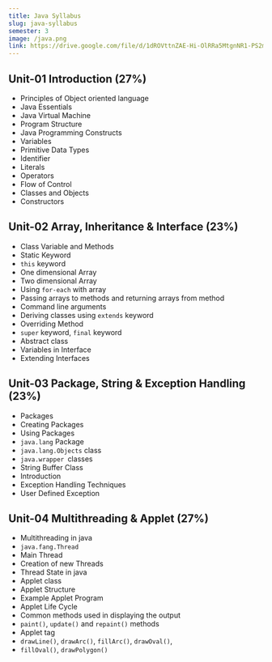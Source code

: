 ```yaml
---
title: Java Syllabus
slug: java-syllabus
semester: 3
image: /java.png
link: https://drive.google.com/file/d/1dROVttnZAE-Hi-OlRRa5MtgnNR1-PS2m/view?usp=sharing
---
```


## Unit-01 Introduction (27%)

- Principles of Object oriented language
- Java Essentials
- Java Virtual Machine
- Program Structure
- Java Programming Constructs
- Variables
- Primitive Data Types
- Identifier
- Literals
- Operators
- Flow of Control
- Classes and Objects
- Constructors

## Unit-02 Array, Inheritance & Interface (23%)

- Class Variable and Methods
- Static Keyword
- `this` keyword
- One dimensional Array
- Two dimensional Array
- Using `for-each` with array
- Passing arrays to methods and returning arrays from method
- Command line arguments
- Deriving classes using `extends` keyword
- Overriding Method
- `super` keyword, `final` keyword
- Abstract class
- Variables in Interface
- Extending Interfaces

## Unit-03 Package, String & Exception Handling (23%)

- Packages
- Creating Packages
- Using Packages
- `java.lang` Package
- `java.lang.Objects` class
- `java.wrapper `classes
- String Buffer Class
- Introduction
- Exception Handling Techniques
- User Defined Exception

## Unit-04 Multithreading & Applet (27%)

- Multithreading in java
- `java.fang.Thread`
- Main Thread
- Creation of new Threads
- Thread State in java
- Applet class
- Applet Structure
- Example Applet Program
- Applet Life Cycle
- Common methods used in displaying the output
- `paint()`, `update()` and `repaint()` methods
- Applet tag
- `drawLine()`, `drawArc()`, `fillArc()`, `drawOval()`,
- `fillOval()`, `drawPolygon()`
